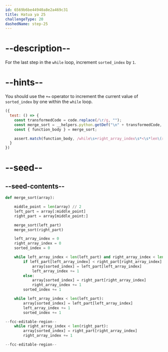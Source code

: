 ```yaml
---
id: 6569b6be44940a8e2a469c31
title: Hatua ya 25
challengeType: 20
dashedName: step-25
---
```


# --description--

For the last step in the `while` loop, increment `sorted_index` by `1`.

# --hints--

You should use the `+=` operator to increment the current value of `sorted_index` by one within the `while` loop.

```js
({
  test: () => {
    const transformedCode = code.replace(/\r/g, "");
    const merge_sort = __helpers.python.getDef("\n" + transformedCode, "merge_sort");
    const { function_body } = merge_sort;

    assert.match(function_body, /while\s+right_array_index\s*<\s*len\(right_part\):[^}]*\bsorted_index\s*\+=\s*1\b/);
  }
})
```

# --seed--

## --seed-contents--

```py
def merge_sort(array):

    middle_point = len(array) // 2
    left_part = array[:middle_point]
    right_part = array[middle_point:]

    merge_sort(left_part)
    merge_sort(right_part)

    left_array_index = 0
    right_array_index = 0
    sorted_index = 0

    while left_array_index < len(left_part) and right_array_index < len(right_part):
        if left_part[left_array_index] < right_part[right_array_index]:
            array[sorted_index] = left_part[left_array_index]
            left_array_index += 1
        else:
            array[sorted_index] = right_part[right_array_index]
            right_array_index += 1
        sorted_index += 1

    while left_array_index < len(left_part):
        array[sorted_index] = left_part[left_array_index]
        left_array_index += 1
        sorted_index += 1

--fcc-editable-region--
    while right_array_index < len(right_part):
        array[sorted_index] = right_part[right_array_index]
        right_array_index += 1

--fcc-editable-region--
```
